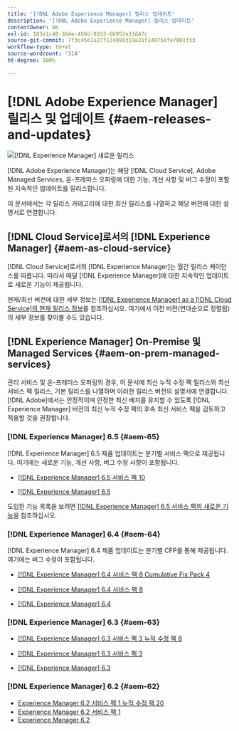 ```yaml
---
title: '[!DNL Adobe Experience Manager] 릴리스 업데이트'
description: '[!DNL Adobe Experience Manager] 릴리스 업데이트'
contentOwner: AK
exl-id: 103e1c40-364e-450d-92d3-6b952e33d47c
source-git-commit: 7f3c4561a27f124099319a21f149750fe7001f33
workflow-type: tm+mt
source-wordcount: '314'
ht-degree: 100%

---
```


# [!DNL Adobe Experience Manager] 릴리스 및 업데이트  {#aem-releases-and-updates}

![[!DNL Experience Manager] 새로운 릴리스](assets/new-aem-releases1.jpeg)

[!DNL Adobe Experience Manager]는 해당 [!DNL Cloud Service], Adobe Managed Services, 온-프레미스 오퍼링에 대한 기능, 개선 사항 및 버그 수정이 포함된 지속적인 업데이트를 릴리스합니다.

이 문서에서는 각 릴리스 카테고리에 대한 최신 릴리스를 나열하고 해당 버전에 대한 설명서로 연결합니다.

## [!DNL Cloud Service]로서의 [!DNL Experience Manager] {#aem-as-cloud-service}

[!DNL Cloud Service]로서의 [!DNL Experience Manager]는 월간 릴리스 케이던스를 따릅니다. 따라서 매달 [!DNL Experience Manager]에 대한 지속적인 업데이트로 새로운 기능이 제공됩니다.

현재/최신 버전에 대한 세부 정보는 [ [!DNL Experience Manager] as a [!DNL Cloud Service]의 현재 릴리스 정보](https://experienceleague.adobe.com/docs/experience-manager-cloud-service/release-notes/release-notes/release-notes-current.html?lang=ko-KR)를 참조하십시오. 여기에서 이전 버전(연대순으로 정렬됨)의 세부 정보를 찾아볼 수도 있습니다.

## [!DNL Experience Manager] On-Premise 및 Managed Services {#aem-on-prem-managed-services}

관리 서비스 및 온-프레미스 오퍼링의 경우, 이 문서에 최신 누적 수정 팩 릴리스와 최신 서비스 팩 릴리스, 기본 릴리스를 나열하며 이러한 릴리스 버전의 설명서에 연결합니다. [!DNL Adobe]에서는 안정적이며 안정한 최신 배치를 유지할 수 있도록 [!DNL Experience Manager] 버전의 최신 누적 수정 팩의 후속 최신 서비스 팩을 검토하고 적용할 것을 권장합니다.

### [!DNL Experience Manager] 6.5 {#aem-65}

[!DNL Experience Manager] 6.5 제품 업데이트는 분기별 서비스 팩으로 제공됩니다. 여기에는 새로운 기능, 개선 사항, 버그 수정 사항이 포함됩니다.

* [[!DNL Experience Manager] 6.5 서비스 팩 10](https://experienceleague.adobe.com/docs/experience-manager-65/release-notes/service-pack/sp-release-notes.html?lang=ko-KR)

* [[!DNL Experience Manager] 6.5](https://experienceleague.adobe.com/docs/experience-manager-65/release-notes/release-notes.html?lang=ko-KR)

도입된 기능 목록을 보려면 [ [!DNL Experience Manager]  6.5 서비스 팩의 새로운 기능](https://experienceleague.adobe.com/docs/experience-manager-65/release-notes/service-pack/new-features-latest-service-pack.html?lang=ko-KR)을 참조하십시오.

### [!DNL Experience Manager] 6.4 {#aem-64}

[!DNL Experience Manager] 6.4 제품 업데이트는 분기별 CFP를 통해 제공됩니다. 여기에는 버그 수정이 포함됩니다.

* [[!DNL Experience Manager] 6.4 서비스 팩 8 Cumulative Fix Pack 4](https://experienceleague.adobe.com/docs/experience-manager-64/release-notes/cfp-release-notes.html?lang=ko-KR)

* [[!DNL Experience Manager] 6.4 서비스 팩 8](https://experienceleague.adobe.com/docs/experience-manager-64/release-notes/sp-release-notes.html?lang=ko-KR)

* [[!DNL Experience Manager] 6.4](https://experienceleague.adobe.com/docs/experience-manager-64/release-notes/release-notes.html?lang=ko-KR)

### [!DNL Experience Manager] 6.3 {#aem-63}

* [[!DNL Experience Manager] 6.3 서비스 팩 3 누적 수정 팩 8](https://experienceleague.adobe.com/docs/experience-manager-release-information/aem-release-updates/previous-updates/release-notes-aem-6-3-cumulative-fix-pack.html?lang=ko-KR)

* [[!DNL Experience Manager] 6.3 서비스 팩 3](https://helpx.adobe.com/kr/experience-manager/6-3/release-notes/sp3-release-notes.html)

* [[!DNL Experience Manager] 6.3](https://helpx.adobe.com/kr/experience-manager/6-3/release-notes.html)

### [!DNL Experience Manager] 6.2 {#aem-62}

<!-- TBD: This content will soon be archived and new links can move to aem-previous-versions.md article. See status in UGP-1894.
-->

* [Experience Manager 6.2 서비스 팩 1 누적 수정 팩 20](https://helpx.adobe.com/kr/experience-manager/release-notes--aem-6-2-cumulative-fix-pack.html)
* [Experience Manager 6.2 서비스 팩 1](https://helpx.adobe.com/kr/experience-manager/6-2/release-notes/sp1.html)
* [Experience Manager 6.2](https://helpx.adobe.com/kr/experience-manager/6-2/release-notes.html)
